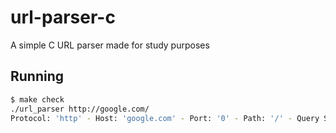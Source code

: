 url-parser-c
============

A simple C URL parser made for study purposes

## Running
```bash
$ make check
./url_parser http://google.com/
Protocol: 'http' - Host: 'google.com' - Port: '0' - Path: '/' - Query String: '(null)' Valid Host: 1 - IP: '173.194.118.66'
```
